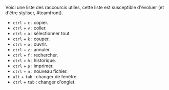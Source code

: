 Voici une liste des raccourcis utiles, cette liste est susceptible d'évoluer (et d'être styliser, #teamfront).

* `ctrl` + `c` : copier.
* `ctrl` + `v` : coller.
* `ctrl` + `a` : sélectionner tout
* `ctrl` + `k` : couper.
* `ctrl` + `o` : ouvrir.
* `ctrl` + `z` : annuler.
* `ctrl` + `f` : rechercher.
* `ctrl` + `h` : historique.
* `ctrl` + `p` : imprimer.
* `ctrl` + `n` : nouveau fichier.
* `alt` + `tab` : changer de fenêtre.
* `ctrl` + `tab` : changer d'onglet. 
